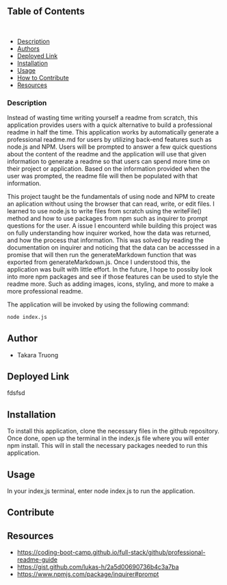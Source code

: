 # <Good-Readme-Generator>

## Table of Contents
​
- [Description](#description)
- [Authors](#authors)
- [Deployed Link](#deployed-Link)
- [Installation](#installation)
- [Usage](#usage)
- [How to Contribute](#contribute)
- [Resources](#resources)

### Description

Instead of wasting time writing yourself a readme from scratch, this application provides users with a quick alternative to build a professional readme in half the time. This application works by automatically generate a professional readme.md for users by utilizing back-end features such as node.js and NPM. Users will be prompted to answer a few quick questions about the content of the readme and the application will use that given information to generate a readme so that users can spend more time on their project or application. Based on the information provided when the user was prompted, the readme file will then be populated with that information. 

This project taught be the fundamentals of using node and NPM to create an aplication without using the browser that can read, write, or edit files. I learned to use node.js to write files from scratch using the writeFile() method and how to use packages from npm such as inquirer to prompt questions for the user. A issue I encounterd while building this project was on fully understanding how inquirer worked, how the data was returned, and how the process that information. This was solved by reading the documentation on inquirer and noticing that the data can be accesssed in a promise that will then run the generateMarkdown function that was exported from generateMarkdown.js. Once I understood this, the application was built with little effort. In the future, I hope to possiby look into more npm packages and see if those features can be used to style the readme more. Such as adding images, icons, styling, and more to make a more professional readme.

The application will be invoked by using the following command:

```bash
node index.js
```

## Author 
- Takara Truong

## Deployed Link

fdsfsd

## Installation

To install this application, clone the necessary files in the github repository. Once done, open up the terminal in the index.js file where you will enter npm install. This will in stall the necessary packages needed to run this application. 
## Usage

In your index,js terminal, enter node index.js to run the application.
## Contribute


## Resources 

* https://coding-boot-camp.github.io/full-stack/github/professional-readme-guide 
* https://gist.github.com/lukas-h/2a5d00690736b4c3a7ba 
* https://www.npmjs.com/package/inquirer#prompt 
